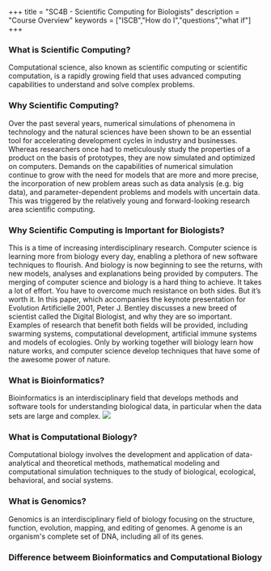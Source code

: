 +++
title = "SC4B - Scientific Computing for Biologists"
description = "Course Overview"
keywords = ["ISCB","How do I","questions","what if"]
+++

### What is Scientific Computing?
Computational science, also known as scientific computing or scientific computation, is a rapidly growing field that uses advanced computing capabilities to understand and solve complex problems.

### Why Scientific Computing?
Over the past several years, numerical simulations of phenomena in technology and the natural sciences have been shown to be an essential tool for accelerating development cycles in industry and businesses. Whereas researchers once had to meticulously study the properties of a product on the basis of prototypes, they are now simulated and optimized on computers. Demands on the capabilities of numerical simulation continue to grow with the need for models that are more and more precise, the incorporation of new problem areas such as data analysis (e.g. big data), and parameter-dependent problems and models with uncertain data. This was triggered by the relatively young and forward-looking research area scientific computing.

### Why Scientific Computing is Important for Biologists?
This is a time of increasing interdisciplinary research. Computer science is learning more from biology every day, enabling a plethora of new software techniques to flourish. And biology is now beginning to see the returns, with new models, analyses and explanations being provided by computers. The merging of computer science and biology is a hard thing to achieve. It takes a lot of effort. You have to overcome much resistance on both sides. But it’s worth it. In this paper, which accompanies the keynote presentation for Evolution Artificielle 2001, Peter J. Bentley discusses a new breed of scientist called the Digital Biologist, and why they are so important. Examples of research that benefit both fields will be provided, including swarming systems, computational development, artificial immune systems and models of ecologies. Only by working together will biology learn how nature works, and computer science develop techniques that have some of the awesome power of nature.


### What is Bioinformatics?
Bioinformatics is an interdisciplinary field that develops methods and software tools for understanding biological data, in particular when the data sets are large and complex.
![](/img/bioinformatics.jpeg)

### What is Computational Biology?
Computational biology involves the development and application of data-analytical and theoretical methods, mathematical modeling and computational simulation techniques to the study of biological, ecological, behavioral, and social systems.

### What is Genomics?
Genomics is an interdisciplinary field of biology focusing on the structure, function, evolution, mapping, and editing of genomes. A genome is an organism's complete set of DNA, including all of its genes.


### Difference betweem Bioinformatics and Computational Biology
